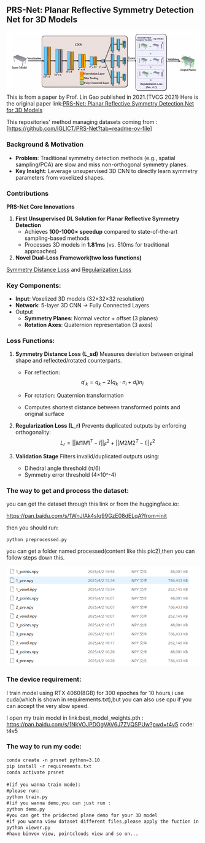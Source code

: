##  PRS-Net: Planar Reflective Symmetry Detection Net for 3D Models

![image-20250408210947621](image-20250408210947621.png)
This is from a paper by Prof. Lin Gao published in 2021.(TVCG 2021)
Here is the original paper link:[PRS-Net: Planar Reflective Symmetry Detection Net for 3D Models](https://arxiv.org/pdf/1910.06511)

This repositories' method managing datasets coming from :[https://github.com/IGLICT/PRS-Net?tab=readme-ov-file]
###  Background & Motivation

- **Problem**: Traditional symmetry detection methods (e.g., spatial sampling/PCA) are slow and miss non-orthogonal symmetry planes.
- **Key Insight**: Leverage unsupervised 3D CNN to directly learn symmetry parameters from voxelized shapes.

### Contributions

**PRS-Net Core Innovations**

1. **First Unsupervised DL Solution for Planar Reflective Symmetry Detection**
   - Achieves **100-1000× speedup** compared to state-of-the-art sampling-based methods
   - Processes 3D models in **1.81ms** (vs. 510ms for traditional approaches)
2. **Novel Dual-Loss Framework(two loss functions)**

<u>Symmetry Distance Loss</u> and <u>Regularization Loss</u>

### Key Components:

- **Input**: Voxelized 3D models (32×32×32 resolution)
- **Network**: 5-layer 3D CNN → Fully Connected Layers
- Output
  - **Symmetry Planes**: Normal vector + offset (3 planes)
  - **Rotation Axes**: Quaternion representation (3 axes)

### Loss Functions:

1. **Symmetry Distance Loss (L_sd)**
    Measures deviation between original shape and reflected/rotated counterparts.

   - For reflection: 
     $$
     q'_k = q_k - 2(q_k·n_i + d_i) n_i
     $$
     

   - For rotation: Quaternion transformation

   - Computes shortest distance between transformed points and original surface

2. **Regularization Loss (L_r)**
    Prevents duplicated outputs by enforcing orthogonality:
   $$
   L_r = ||M1M1^T - I||_F^2 + ||M2M2^T - I||_F^2
   $$

3. **Validation Stage**
    Filters invalid/duplicated outputs using:

   - Dihedral angle threshold (π/6)
   - Symmetry error threshold (4×10^-4)
### The way to get and process the dataset:

you can get the dataset through this link or from the huggingface.io:

https://pan.baidu.com/s/1WnJIAk4slq99GzE08dELqA?from=init

then you should run:

```shell
python preprocessed.py
```

you can get a folder named processed(content like this pic2),then you can follow steps down this.

![image-20250408213801130](image-20250408213801130.png)

### The device requirement:

I train model using RTX 4060(8GB) for 300 epoches for 10 hours,i use cuda(which is shown in requirements.txt),but you can also use cpu if you can accept the very slow speed.

I open my train model in link:best_model_weights.pth
: https://pan.baidu.com/s/1NkVOJPDOgVAV6J7ZVQSPUw?pwd=t4v5   code: t4v5

### The way to run my code:

```shell
conda create -n prsnet python=3.10
pip install -r requirements.txt
conda activate prsnet

#(if you wanna train mode):
#please run:
python train.py
#(if you wanna demo,you can just run :
python demo.py
#you can get the pridected plane demo for your 3D model
#if you wanna view dataset different files,please apply the fuction in 
python viewer.py
#have binvox view, pointclouds view and so on...
```

